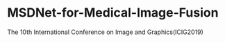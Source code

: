 # MSDNet-for-Medical-Image-Fusion
The 10th International Conference on Image and Graphics(ICIG2019)
